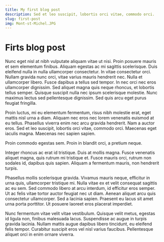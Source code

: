 ```yaml
---
title: My first blog post
description: Sed et leo suscipit, lobortis orci vitae, commodo orci.
slug: first-post
img: Mont-st-Michel.JPG
---
```


# Firts blog post

 Nunc eget nisl at nibh vulputate aliquam vitae ut nisi. Proin posuere mauris et sem elementum finibus. Aliquam egestas ac mi sagittis scelerisque. Duis eleifend nulla in nulla ullamcorper consectetur. In vitae consectetur orci. Nullam gravida nunc orci, vitae varius mauris hendrerit nec. Nulla et ullamcorper libero. Fusce dapibus a tellus sed tempor. In nec orci nec eros ullamcorper dignissim. Sed aliquet magna quis neque rhoncus, et lobortis tellus semper. Quisque suscipit nulla nec ipsum scelerisque molestie. Nunc maximus lectus sed pellentesque dignissim. Sed quis arcu eget purus feugiat fringilla.

 Proin luctus, mi eu elementum fermentum, risus nibh molestie erat, eget mattis nisl urna a diam. Aliquam nec eros nec lorem venenatis euismod at eu tellus. Phasellus viverra enim nec arcu gravida hendrerit. Nam a auctor eros. Sed et leo suscipit, lobortis orci vitae, commodo orci. Maecenas eget iaculis magna. Maecenas nec sapien sapien. 
 
 Proin commodo egestas sem. Proin in blandit orci, a pretium neque. 
 
 Integer rhoncus ac erat id tristique. Duis at mollis magna. Fusce venenatis aliquet magna, quis rutrum mi tristique et. Fusce mauris orci, rutrum non sodales id, dapibus quis sapien. Aliquam a fermentum mauris, non hendrerit turpis.

Phasellus mollis scelerisque gravida. Vivamus mauris neque, efficitur in urna quis, ullamcorper tristique mi. Nulla vitae ex et velit consequat sagittis ac eu sem. Sed commodo libero at arcu interdum, id efficitur eros semper. Ut ac felis vitae tortor auctor feugiat nec ut diam. Aenean aliquet arcu quis consectetur ullamcorper. Sed a lacinia sapien. Praesent eu lacus sit amet urna porta porttitor. Ut posuere laoreet eros placerat imperdiet. 

Nunc fermentum vitae velit vitae vestibulum. Quisque velit metus, egestas id ligula non, finibus malesuada lacus. Suspendisse ac augue in turpis gravida lacinia. Nullam mattis augue dapibus libero tincidunt, eu eleifend felis tempor. Curabitur suscipit eros vel nisl varius faucibus. Pellentesque aliquet orci in enim ornare viverra. 